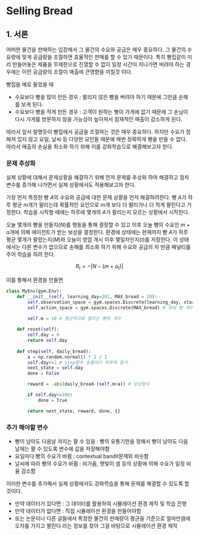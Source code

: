 # Selling Bread

## 1. 서론

어떠한 물건을 판매하는 입장에서 그 물건의 수요와 공급은 매우 중요하다. 그 물건의 수요량에 맞게 공급량을 조절하면 효율적인 판매를 할 수 있기 때문이다. 특히 빵집같이 미리 만들어놓은 제품을 무제한으로 진열할 수 없이 일정 시간이 지나가면 버려야 하는 경우에는 이런 공급량의 조절이 매출에 큰영향을 끼칠것 이다.

빵집을 예로 들었을 때

- 수요보다 빵을 많이 만든 경우 : 팔리지 않은 빵을 버려야 하기 때문에 그만큼 손해를 보게 된다.
- 수요보다 빵을 적게 만든 경우 : 고객이 원하는 빵이 가게에 없기 때문에 그 손님이 다시 가게를 방문하지 않을 가능성이 높아져서 잠재적인 매출이 감소하게 된다.

따라서 앞서 말했듯이 빵집에서 공급을 조절하는 것은 매우 중요하다. 하지만 수요가 정해져 있지 않고 요일, 날씨 등 다양한 요인들 때문에 매번 정확하게 빵을 만들 수 없다. 따라서 매출의 손실을 최소화 하기 위해 이를 강화학습으로 해결해보고자 한다.

<!--
## 이론적 배경

## 선행연구 

## 연구방법 및 절차
-->

### 문제 추상화

실제 상황에 대해서 문제상황을 해결하기 위해 먼저 문제를 추상화 하여 해결하고 점차 변수를 증가해 나가면서 실제 상황에서도 적용해보고자 한다.

가장 먼저 특정한 빵 $A$의 수요와 공급에 대한 문제 상황을 먼저 해결하려한다. 
빵 $A$가 하루 평균 $m$개가 팔리는데 확률적인 요인으로 $m$개 보다 더 팔리거나 더 적게 팔린다고 가정한다. 학습을 시작할 때에는 하루에 몇개의 $A$가 팔리는지 모르는 상황에서 시작한다. 

오늘 몇개의 빵을 만들지($N$)를 행동을 통해 결정할 수 있고 이후 오늘 빵의 수요인 $m + \alpha$개에 의해 에이전트가 받는 보상을 결정한다. 환경에 상태에는 현재까지 빵 $A$가 하루 평균 몇개가 팔렸는지($M$)와 오늘이 영업 개시 이후 몇일차인지($t$)를 저장한다. 이 상태에서는 다른 변수가 없으므로 손해를 최소화 하기 위해 수요와 공급의 차 만큼 패널티를 주어 학습을 하려 한다. 

$$ R_{t} = -| N - (m + \alpha_{t}) | $$

이를 통해서 환경을 만들면

```python
class MyEnv(gym.Env):
    def __init__(self, learning_day=101, MAX_bread = 20):
        self.observation_space = gym.spaces.Discrete(learning_day, start=0) # 학습 날짜
        self.action_space = gym.spaces.Discrete(MAX_bread) # 최대 빵 개수

        self.m = 10 # 평균적으로 팔리는 빵의 개수
    
    def reset(self):
        self.day = 0
        return self.day
      
    def step(self, daily_bread):
        a = np.random.normal() * 2 / 1
        self.day+=1 # step함수 호출마다 하루씩 증가
        next_state = self.day
        done = False

        reward = -abs(daily_bread-(self.m+a)) # 보상함수 

        if self.day>=100:
            done = True

        return next_state, reward, done, {}
```

### 추가 해야할 변수

- 빵이 남아도 다음날 까지는 팔 수 있음 : 빵의 유통기한을 정해서 빵이 남아도 다음날에는 팔 수 있도록 변수에 값을 저장해야함
- 요일마다 빵의 수요가 바뀜 : contextual bandit문제와 비슷함
- 날씨에 따라 빵의 수요가 바뀜 : 비가옴, 햇빛이 셈 등의 상황에 의해 수요가 일정 비율 감소함

이러한 변수를 추가해서 실제 상황에서도 강화학습을 통해 문제를 해결할 수 있도록 할 것이다.

- 만약 데이터가 있다면 : 그 데이터를 활용하여 시뮬레이션 환경 제작 및 학습 진행
- 만약 데이터가 없다면 : 직접 시뮬레이션 환경을 만들어야함
- 또는 논문이나 다른 글들에서 특정한 물건의 판매량이 평균을 기준으로 얼마만큼에 오차를 가지고 팔린다 라는 정보를 찾아 그걸 바탕으로 시뮬레이션 환경 제작

<!--
## 연구 결과

## 기대 성과
-->
